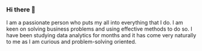 ### Hi there 👋

<!--
**Oremus33/Oremus33** is a ✨ _special_ ✨ repository because its `README.md` (this file) appears on your GitHub profile.

Here are some ideas to get you started:

- 🔭 I’m currently working on Business Intelligence projects that reflect my expertise. 
- 🌱 I’m currently learning Python for data
- 👯 I’m looking to collaborate on data analyst projects 
- 🤔 I’m looking for help with finding jobs that fit my skill sets. 
- 💬 Ask me about anything, I am an open book. 
- 📫 How to reach me: my email is oremus1193@gmail.com, I also have my LinkedIn profile on my page that I can be reached at as well. 
- ⚡ Fun fact: I am bilingual. 
--> I am a passionate person who puts my all into everything that I do. I am keen on solving business problems and using effective methods to do so.  I have been studying data analytics for months and it has come very naturally to me as I am curious and problem-solving oriented. 
